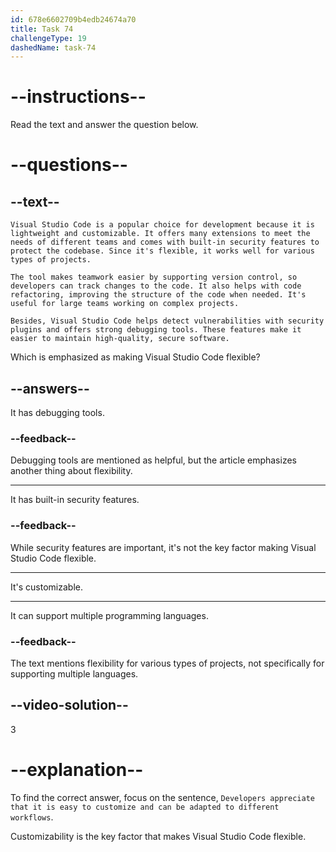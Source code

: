 ```yaml
---
id: 678e6602709b4edb24674a70
title: Task 74
challengeType: 19
dashedName: task-74
---
```


<!-- READING -->

# --instructions--

Read the text and answer the question below.

# --questions--

## --text--

`Visual Studio Code is a popular choice for development because it is lightweight and customizable. It offers many extensions to meet the needs of different teams and comes with built-in security features to protect the codebase. Since it's flexible, it works well for various types of projects.`

`The tool makes teamwork easier by supporting version control, so developers can track changes to the code. It also helps with code refactoring, improving the structure of the code when needed. It's useful for large teams working on complex projects.`

`Besides, Visual Studio Code helps detect vulnerabilities with security plugins and offers strong debugging tools. These features make it easier to maintain high-quality, secure software.`

Which is emphasized as making Visual Studio Code flexible?

## --answers--

It has debugging tools.

### --feedback--

Debugging tools are mentioned as helpful, but the article emphasizes another thing about flexibility.

---

It has built-in security features.

### --feedback--

While security features are important, it's not the key factor making Visual Studio Code flexible.

---

It's customizable.

---

It can support multiple programming languages.

### --feedback--

The text mentions flexibility for various types of projects, not specifically for supporting multiple languages.

## --video-solution--

3

# --explanation--

To find the correct answer, focus on the sentence, `Developers appreciate that it is easy to customize and can be adapted to different workflows`.

Customizability is the key factor that makes Visual Studio Code flexible.
